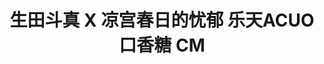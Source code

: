 ---
logo: images/video/生田斗真X凉宫春日的忧郁乐天ACUO口香糖CM.jpg
title: 生田斗真 X 凉宫春日的忧郁 乐天ACUO口香糖 CM
subTitle: 2010年，生田斗真xACUO口香糖x凉宫春日系列联合推出了特别CM，京都动画也参与了制作

category: 映像

hasResource: true
downloadList:
  - intro: 15s
    size: 1.3MB
    link: 
  - intro: 30s
    size: 2MB
    link:
  - intro: 云盘 提取码:xvxx
    size:
    link: https://pan.baidu.com/s/18Mc6RcxgT9AVSfDmTtur4w

downloadContent: |
  ロッテ『ACUO』の新CMで生田斗真さんとハルヒが共演！<br>
  ロッテの“息をデザインするガム”『ACUO』の新CMで映画「人間失格」で主役を演じた生田斗真さんとハルヒが共演！<br>
  生田斗真さんの「いい息」で、女性も猫も「涼宮ハルヒ シリーズ」の人気キャラクターに姿を変えるストーリーに要注目！ ロッテ　“息をデザインするガム”『ACUO』新ＣＭ「ブティック篇」２０１０年４月５日（月）より全国でオンエア開始！
---
